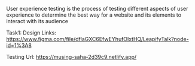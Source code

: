 User experience testing is the process of testing different aspects of user experience to determine the best way for a website and its elements to interact with its audience 

Task1:
Design Links: https://www.figma.com/file/dflaGXC6EfwEYhufOlxtHQ/LeapifyTalk?node-id=1%3A8 

Testing Url: https://musing-saha-2d39c9.netlify.app/ 
